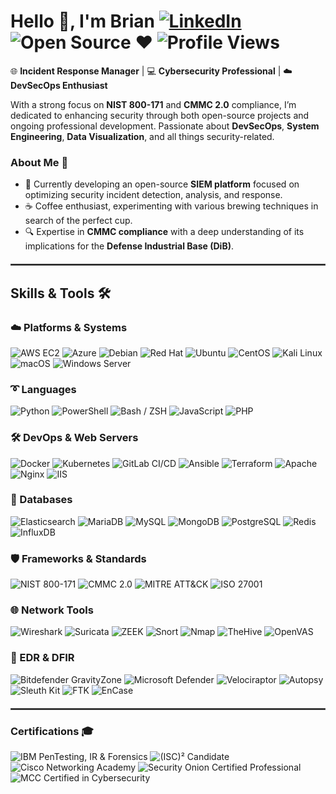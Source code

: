 # Hello 👋, I'm Brian [![LinkedIn](https://img.shields.io/badge/-LinkedIn-blue?style=flat&logo=linkedin)](https://www.linkedin.com/in/brian-w-7a71b715a/) ![Open Source ❤️](https://img.shields.io/badge/Open%20Source-3FB950?style=flat-square&logo=open-source-initiative&logoColor=white) ![Profile Views](https://komarev.com/ghpvc/?username=yourusername&color=blue)

🌐 **Incident Response Manager** | 💻 **Cybersecurity Professional** | ☁️ **DevSecOps Enthusiast**

With a strong focus on **NIST 800-171** and **CMMC 2.0** compliance, I’m dedicated to enhancing security through both open-source projects and ongoing professional development. Passionate about **DevSecOps**, **System Engineering**, **Data Visualization**, and all things security-related.

### About Me 🚀
- 🌱 Currently developing an open-source **SIEM platform** focused on optimizing security incident detection, analysis, and response.
- ☕ Coffee enthusiast, experimenting with various brewing techniques in search of the perfect cup.
- 🔍 Expertise in **CMMC compliance** with a deep understanding of its implications for the **Defense Industrial Base (DiB)**.

<hr style="border:1px solid #4d4d4d; margin: 20px 0;">

## Skills & Tools 🛠️
### ☁️ Platforms & Systems
![AWS EC2](https://img.shields.io/badge/AWS%20EC2-FF9900?style=flat-square&logo=amazon-ec2&logoColor=white)
![Azure](https://img.shields.io/badge/Azure-0078D4?style=flat-square&logo=microsoft-azure&logoColor=white)
![Debian](https://img.shields.io/badge/Debian-A81D33?style=flat-square&logo=debian&logoColor=white)
![Red Hat](https://img.shields.io/badge/Red%20Hat-EE0000?style=flat-square&logo=red-hat&logoColor=white)
![Ubuntu](https://img.shields.io/badge/Ubuntu-E95420?style=flat-square&logo=ubuntu&logoColor=white)
![CentOS](https://img.shields.io/badge/CentOS-262577?style=flat-square&logo=centos&logoColor=white)
![Kali Linux](https://img.shields.io/badge/Kali%20Linux-557C94?style=flat-square&logo=kalilinux&logoColor=white)
![macOS](https://img.shields.io/badge/macOS-000000?style=flat-square&logo=apple&logoColor=white)
![Windows Server](https://img.shields.io/badge/Windows%20Server-0078D6?style=flat-square&logo=windows&logoColor=white)

### ➰ Languages
![Python](https://img.shields.io/badge/Python-3776AB?style=flat-square&logo=python&logoColor=white)
![PowerShell](https://img.shields.io/badge/PowerShell-5391FE?style=flat-square&logo=powershell&logoColor=white)
![Bash / ZSH](https://img.shields.io/badge/Bash%20/%20ZSH-4EAA25?style=flat-square&logo=gnu-bash&logoColor=white)
![JavaScript](https://img.shields.io/badge/JavaScript-F7DF1E?style=flat-square&logo=javascript&logoColor=black)
![PHP](https://img.shields.io/badge/PHP-777BB4?style=flat-square&logo=php&logoColor=white)

### 🛠 DevOps & Web Servers
![Docker](https://img.shields.io/badge/Docker-2496ED?style=flat-square&logo=docker&logoColor=white)
![Kubernetes](https://img.shields.io/badge/Kubernetes-326CE5?style=flat-square&logo=kubernetes&logoColor=white)
![GitLab CI/CD](https://img.shields.io/badge/GitLab%20CI%2FCD-FC6D26?style=flat-square&logo=gitlab&logoColor=white)
![Ansible](https://img.shields.io/badge/Ansible-EE0000?style=flat-square&logo=ansible&logoColor=white)
![Terraform](https://img.shields.io/badge/Terraform-623CE4?style=flat-square&logo=terraform&logoColor=white)
![Apache](https://img.shields.io/badge/Apache-D22128?style=flat-square&logo=apache&logoColor=white)
![Nginx](https://img.shields.io/badge/Nginx-269539?style=flat-square&logo=nginx&logoColor=white)
![IIS](https://img.shields.io/badge/IIS-0078D4?style=flat-square&logo=microsoft&logoColor=white)

### 💾 Databases
![Elasticsearch](https://img.shields.io/badge/Elasticsearch-005571?style=flat-square&logo=elasticsearch&logoColor=white)
![MariaDB](https://img.shields.io/badge/MariaDB-003545?style=flat-square&logo=mariadb&logoColor=white)
![MySQL](https://img.shields.io/badge/MySQL-4479A1?style=flat-square&logo=mysql&logoColor=white)
![MongoDB](https://img.shields.io/badge/MongoDB-47A248?style=flat-square&logo=mongodb&logoColor=white)
![PostgreSQL](https://img.shields.io/badge/PostgreSQL-336791?style=flat-square&logo=postgresql&logoColor=white)
![Redis](https://img.shields.io/badge/Redis-DC382D?style=flat-square&logo=redis&logoColor=white)
![InfluxDB](https://img.shields.io/badge/InfluxDB-22ADF6?style=flat-square&logo=influxdb&logoColor=white)

### 🛡️ Frameworks & Standards
![NIST 800-171](https://img.shields.io/badge/NIST%20800--171-333333?style=flat-square&logo=gov&logoColor=white)
![CMMC 2.0](https://img.shields.io/badge/CMMC%202.0-4CAF50?style=flat-square&logo=checkmarx&logoColor=white)
![MITRE ATT&CK](https://img.shields.io/badge/MITRE%20ATT%26CK-FF6F00?style=flat-square&logo=mitre&logoColor=white)
![ISO 27001](https://img.shields.io/badge/ISO%2027001-0085CA?style=flat-square&logo=iso&logoColor=white)

### 🌐 Network Tools
![Wireshark](https://img.shields.io/badge/Wireshark-1679A7?style=flat-square&logo=wireshark&logoColor=white)
![Suricata](https://img.shields.io/badge/Suricata-E23E57?style=flat-square&logo=suricata&logoColor=white)
![ZEEK](https://img.shields.io/badge/ZEEK-007ACC?style=flat-square&logo=zeek&logoColor=white)
![Snort](https://img.shields.io/badge/Snort-000000?style=flat-square&logo=snort&logoColor=white)
![Nmap](https://img.shields.io/badge/Nmap-000080?style=flat-square&logo=nmap&logoColor=white)
![TheHive](https://img.shields.io/badge/TheHive-F5A623?style=flat-square&logo=thehive&logoColor=white)
![OpenVAS](https://img.shields.io/badge/OpenVAS-4CAF50?style=flat-square&logo=openvas&logoColor=white)

### 🔎 EDR & DFIR
![Bitdefender GravityZone](https://img.shields.io/badge/Bitdefender%20GravityZone-D94D27?style=flat-square&logo=bitdefender&logoColor=white)
![Microsoft Defender](https://img.shields.io/badge/Microsoft%20Defender-0078D4?style=flat-square&logo=microsoftdefender&logoColor=white)
![Velociraptor](https://img.shields.io/badge/Velociraptor-000000?style=flat-square&logo=velociraptor&logoColor=white)
![Autopsy](https://img.shields.io/badge/Autopsy-5D6D7E?style=flat-square&logo=autopsy&logoColor=white)
![Sleuth Kit](https://img.shields.io/badge/Sleuth%20Kit-1F618D?style=flat-square&logo=sleuthkit&logoColor=white)
![FTK](https://img.shields.io/badge/FTK-212121?style=flat-square&logo=accessdata&logoColor=white)
![EnCase](https://img.shields.io/badge/EnCase-3E4A61?style=flat-square&logo=encase&logoColor=white)

<hr style="border:1px solid #4d4d4d; margin: 20px 0;">

### Certifications 🎓
![IBM PenTesting, IR & Forensics](https://img.shields.io/badge/IBM-PenTesting,%20IR%20&%20Forensics-1F70C1?style=flat&logo=ibm&logoColor=white)
![(ISC)² Candidate](https://img.shields.io/badge/(ISC)²-Candidate-006400?style=flat&logo=isc2&logoColor=white)
![Cisco Networking Academy](https://img.shields.io/badge/Cisco-Networking%20Academy-1BA0D7?style=flat&logo=cisco&logoColor=white)
![Security Onion Certified Professional](https://img.shields.io/badge/Security%20Onion-Certified%20Professional-333333?style=flat&logo=shield&logoColor=white)
![MCC Certified in Cybersecurity](https://img.shields.io/badge/MCC-Certified%20in%20Cybersecurity-blue?style=flat&logo=gov&logoColor=white)
